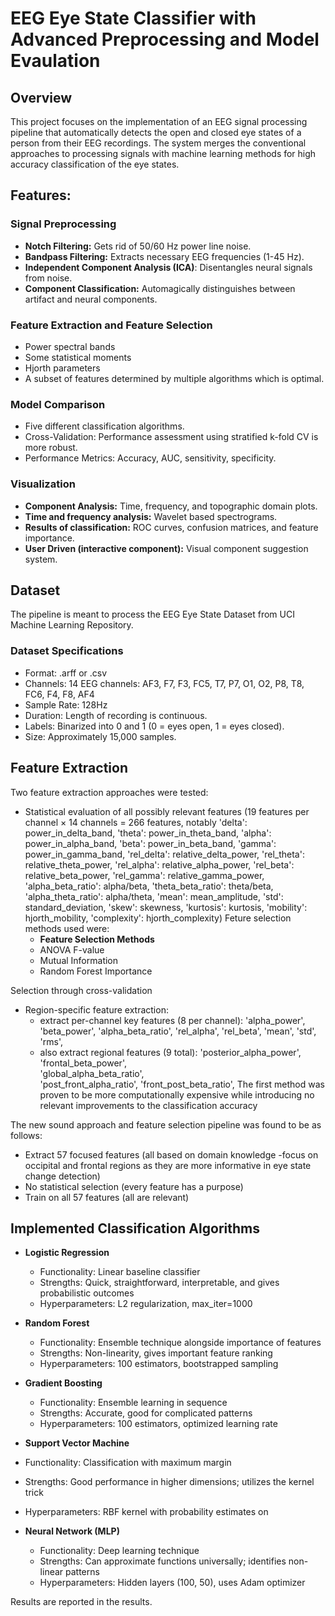 # EEG Eye State Classifier with Advanced Preprocessing and Model Evaulation
## Overview
This project focuses on the implementation of an EEG signal processing pipeline that automatically detects the open and closed eye states of a person from their EEG recordings. The system merges the conventional approaches to processing signals with machine learning methods for high accuracy classification of the eye states.

## Features:
### Signal Preprocessing
- **Notch Filtering:** Gets rid of 50/60 Hz power line noise.
- **Bandpass Filtering:** Extracts necessary EEG frequencies (1-45 Hz).
- **Independent Component Analysis (ICA)**: Disentangles neural signals from noise.
- **Component Classification:** Automagically distinguishes between artifact and neural components.


### Feature Extraction and Feature Selection
- Power spectral bands
- Some statistical moments
- Hjorth parameters
- A subset of features determined by multiple algorithms which is optimal.

### Model Comparison
- Five different classification algorithms.
- Cross-Validation: Performance assessment using stratified k-fold CV is more robust.
- Performance Metrics: Accuracy, AUC, sensitivity, specificity.

### Visualization
- **Component Analysis:** Time, frequency, and topographic domain plots.
- **Time and frequency analysis:** Wavelet based spectrograms.
- **Results of classification:** ROC curves, confusion matrices, and feature importance.
- **User Driven (interactive component):** Visual component suggestion system.

## Dataset
The pipeline is meant to process the EEG Eye State Dataset from UCI Machine Learning Repository.

### Dataset Specifications
- Format: .arff or .csv
- Channels: 14 EEG channels: AF3, F7, F3, FC5, T7, P7, O1, O2, P8, T8, FC6, F4, F8, AF4
- Sample Rate: 128Hz
- Duration: Length of recording is continuous.
- Labels: Binarized into 0 and 1 (0 = eyes open, 1 = eyes closed).
- Size: Approximately 15,000 samples.

## Feature Extraction
Two feature extraction approaches were tested:
- Statistical evaluation of all possibly relevant features (19 features per channel × 14 channels = 266 features, notably
    'delta': power_in_delta_band,
    'theta': power_in_theta_band, 
    'alpha': power_in_alpha_band,
    'beta': power_in_beta_band,
    'gamma': power_in_gamma_band,
    'rel_delta': relative_delta_power,
    'rel_theta': relative_theta_power,
    'rel_alpha': relative_alpha_power,
    'rel_beta': relative_beta_power,
    'rel_gamma': relative_gamma_power,
    'alpha_beta_ratio': alpha/beta,
    'theta_beta_ratio': theta/beta,
    'alpha_theta_ratio': alpha/theta,
    'mean': mean_amplitude,
    'std': standard_deviation,
    'skew': skewness,
    'kurtosis': kurtosis,
    'mobility': hjorth_mobility,
    'complexity': hjorth_complexity)
  Feture selection methods used were:
  - **Feature Selection Methods**
  - ANOVA F-value
  - Mutual Information
  - Random Forest Importance

Selection through cross-validation
- Region-specific feature extraction:
  - extract per-channel key features (8 per channel):
    'alpha_power', 'beta_power', 'alpha_beta_ratio', 'rel_alpha', 'rel_beta',
    'mean', 'std', 'rms',
  - also extract regional features (9 total):
    'posterior_alpha_power',        
    'frontal_beta_power',          
    'global_alpha_beta_ratio',      
    'post_front_alpha_ratio',
    'front_post_beta_ratio',
  The first method was proven to be more computationally expensive while introducing no relevant improvements to the classification accuracy

The new sound approach and feature selection pipeline was found to be as follows:
- Extract 57 focused features (all based on domain knowledge -focus on occipital and frontal regions as they are more informative in eye state change detection)
- No statistical selection (every feature has a purpose)
- Train on all 57 features (all are relevant)

## Implemented Classification Algorithms
- **Logistic Regression**
  - Functionality: Linear baseline classifier
  - Strengths: Quick, straightforward, interpretable, and gives probabilistic outcomes
  - Hyperparameters: L2 regularization, max_iter=1000

- **Random Forest**
  - Functionality: Ensemble technique alongside importance of features
  - Strengths: Non-linearity, gives important feature ranking
  - Hyperparameters: 100 estimators, bootstrapped sampling

- **Gradient Boosting**
  - Functionality: Ensemble learning in sequence
  - Strengths: Accurate, good for complicated patterns
  - Hyperparameters: 100 estimators, optimized learning rate

- **Support Vector Machine**
- Functionality: Classification with maximum margin
- Strengths: Good performance in higher dimensions; utilizes the kernel trick
- Hyperparameters: RBF kernel with probability estimates on

- **Neural Network (MLP)**
  - Functionality: Deep learning technique
  - Strengths: Can approximate functions universally; identifies non-linear patterns
  - Hyperparameters: Hidden layers (100, 50), uses Adam optimizer

Results are reported in the results.
